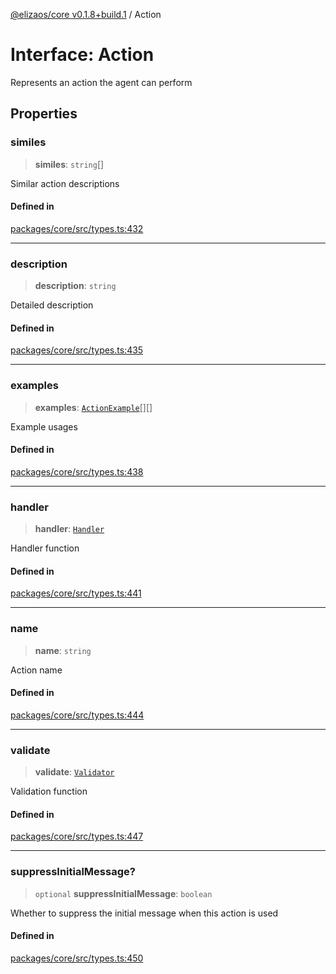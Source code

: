 [@elizaos/core v0.1.8+build.1](../index.md) / Action

# Interface: Action

Represents an action the agent can perform

## Properties

### similes

> **similes**: `string`[]

Similar action descriptions

#### Defined in

[packages/core/src/types.ts:432](https://github.com/JoeyKhd/eliza/blob/main/packages/core/src/types.ts#L432)

***

### description

> **description**: `string`

Detailed description

#### Defined in

[packages/core/src/types.ts:435](https://github.com/JoeyKhd/eliza/blob/main/packages/core/src/types.ts#L435)

***

### examples

> **examples**: [`ActionExample`](ActionExample.md)[][]

Example usages

#### Defined in

[packages/core/src/types.ts:438](https://github.com/JoeyKhd/eliza/blob/main/packages/core/src/types.ts#L438)

***

### handler

> **handler**: [`Handler`](../type-aliases/Handler.md)

Handler function

#### Defined in

[packages/core/src/types.ts:441](https://github.com/JoeyKhd/eliza/blob/main/packages/core/src/types.ts#L441)

***

### name

> **name**: `string`

Action name

#### Defined in

[packages/core/src/types.ts:444](https://github.com/JoeyKhd/eliza/blob/main/packages/core/src/types.ts#L444)

***

### validate

> **validate**: [`Validator`](../type-aliases/Validator.md)

Validation function

#### Defined in

[packages/core/src/types.ts:447](https://github.com/JoeyKhd/eliza/blob/main/packages/core/src/types.ts#L447)

***

### suppressInitialMessage?

> `optional` **suppressInitialMessage**: `boolean`

Whether to suppress the initial message when this action is used

#### Defined in

[packages/core/src/types.ts:450](https://github.com/JoeyKhd/eliza/blob/main/packages/core/src/types.ts#L450)

